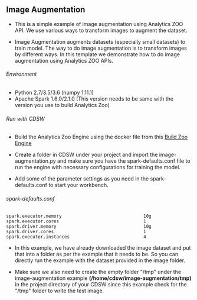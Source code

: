 ## Image Augmentation
* This is a simple example of image augmentation using Analytics ZOO API. We use various ways to transform images to augment the dataset. 

* Image Augmentation augments datasets (especially small datasets) to train model. The way to do image augmentation is to transform images by different ways. In this template we demonstrate how to do image augmentation using Analytics ZOO APIs.

###### Environment
* Python 2.7/3.5/3.6 (numpy 1.11.1)
* Apache Spark 1.6.0/2.1.0 (This version needs to be same with the version you use to build Analytics Zoo)

###### Run with CDSW
* Build the Analytics Zoo Engine using the docker file from this [Build Zoo Engine](https://github.com/dell-ai-engineering/bigdlengine4cdsw/tree/master/analytics-zoo)

* Create a folder in CDSW under your project and import the image-augmentation.py and make sure you have the spark-defaults.conf file to run the engine with necessary configurations for training the model.

* Add some of the parameter settings as you need in the spark-defaults.conf to start your workbench.

###### spark-defaults.conf
    spark.executor.memory                               10g
    spark.executor.cores                                1
    spark.driver.memory                                 10g
    spark.driver.cores                                  1
    spark.executor.instances                            4

* In this example, we have already downloaded the image dataset and put that into a folder as per the example that it needs to be. So you can directly run the example with the dataset provided in the image folder.


* Make sure we also need to create the empty folder "/tmp" under the image-augmentation example **(/home/cdsw/image-augmentation/tmp)** in the project directory of your CDSW since this example check for the "/tmp" folder to write the test image.

